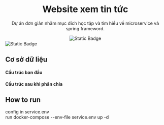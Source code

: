 <h1 align="center" id="title">Website xem tin tức</h1>
<p id="description" align="center">Dự án đơn giản nhằm mục đích học tập và tìm hiểu về microservice và spring frameword.</p>
<center><img alt="Static Badge" src="https://img.shields.io/badge/Spring_Boot-6DB33F?style=for-the-badge&logo=spring-boot&logoColor=white"></center>
<img alt="Static Badge" align="center" src="https://img.shields.io/badge/Spring_Boot-6DB33F?style=for-the-badge&logo=spring-boot&logoColor=white">
<h2>Cơ sở dữ liệu</h2>
<h4>Cấu trúc ban đầu</h4>
<h4>Cấu trúc sau khi phân chia</h4>
<h2>How to run</h2>
config in service.env <br>
run docker-compose --env-file service.env up -d
